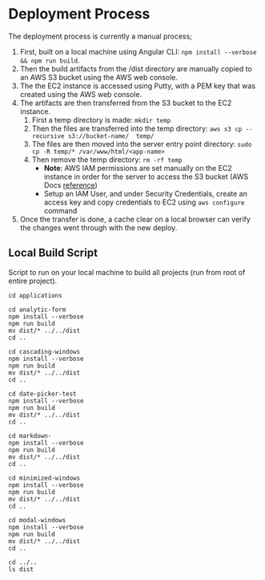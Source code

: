 # Deployment Process #
The deployment process is currently a manual process;

1. First, built on a local machine using Angular CLI: ```npm install --verbose && npm run build```.
1. Then the build artifacts from the /dist directory are manually copied to an AWS S3 bucket using the AWS web console.
1. The the EC2 instance is accessed using Putty, with a PEM key that was created using the AWS web console.
1. The artifacts are then transferred from the S3 bucket to the EC2 instance.
    1. First a temp directory is made: ```mkdir temp```
    1. Then the files are transferred into the temp directory: ```aws s3 cp --recursive s3://bucket-name/  temp/```
    1. The files are then moved into the server entry point directory: ```sudo cp -R temp/* /var/www/html/<app-name>```
    1. Then remove the temp directory: ```rm -rf temp```
        - __Note__: AWS IAM permissions are set manually on the EC2 instance in order for the server to access the S3 bucket (AWS Docs [reference](https://aws.amazon.com/premiumsupport/knowledge-center/ec2-instance-access-s3-bucket/))
        - Setup an IAM User, and under Security Credentials, create an access key and copy credentials to EC2 using ```aws configure``` command
1. Once the transfer is done, a cache clear on a local browser can verify the changes went through with the new deploy.

## Local Build Script ##
Script to run on your local machine to build all projects (run from root of entire project).
```
cd applications

cd analytic-form
npm install --verbose
npm run build
mv dist/* ../../dist
cd ..

cd cascading-windows
npm install --verbose
npm run build
mv dist/* ../../dist
cd ..

cd date-picker-test
npm install --verbose
npm run build
mv dist/* ../../dist
cd ..

cd markdown-
npm install --verbose
npm run build
mv dist/* ../../dist
cd ..

cd minimized-windows
npm install --verbose
npm run build
mv dist/* ../../dist
cd ..

cd modal-windows
npm install --verbose
npm run build
mv dist/* ../../dist
cd ..

cd ../..
ls dist
```
